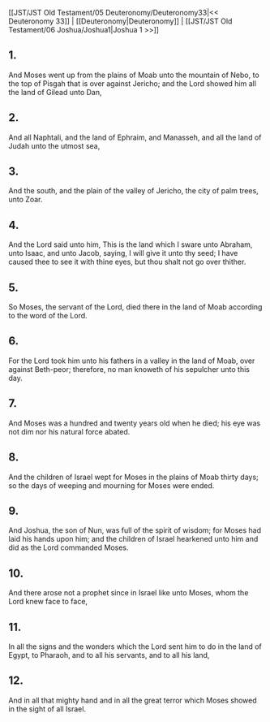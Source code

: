 [[JST/JST Old Testament/05 Deuteronomy/Deuteronomy33|<< Deuteronomy 33]] | [[Deuteronomy|Deuteronomy]] | [[JST/JST Old Testament/06 Joshua/Joshua1|Joshua 1 >>]]
## 1.
And Moses went up from the plains of Moab unto the mountain of Nebo, to the top of Pisgah that is over against Jericho; and the Lord showed him all the land of Gilead unto Dan,
## 2.
And all Naphtali, and the land of Ephraim, and Manasseh, and all the land of Judah unto the utmost sea,
## 3.
And the south, and the plain of the valley of Jericho, the city of palm trees, unto Zoar.
## 4.
And the Lord said unto him, This is the land which I sware unto Abraham, unto Isaac, and unto Jacob, saying, I will give it unto thy seed; I have caused thee to see it with thine eyes, but thou shalt not go over thither.
## 5.
So Moses, the servant of the Lord, died there in the land of Moab according to the word of the Lord.
## 6.
For the Lord took him unto his fathers in a valley in the land of Moab, over against Beth-peor; therefore, no man knoweth of his sepulcher unto this day.
## 7.
And Moses was a hundred and twenty years old when he died; his eye was not dim nor his natural force abated.
## 8.
And the children of Israel wept for Moses in the plains of Moab thirty days; so the days of weeping and mourning for Moses were ended.
## 9.
And Joshua, the son of Nun, was full of the spirit of wisdom; for Moses had laid his hands upon him; and the children of Israel hearkened unto him and did as the Lord commanded Moses.
## 10.
And there arose not a prophet since in Israel like unto Moses, whom the Lord knew face to face,
## 11.
In all the signs and the wonders which the Lord sent him to do in the land of Egypt, to Pharaoh, and to all his servants, and to all his land,
## 12.
And in all that mighty hand and in all the great terror which Moses showed in the sight of all Israel.

